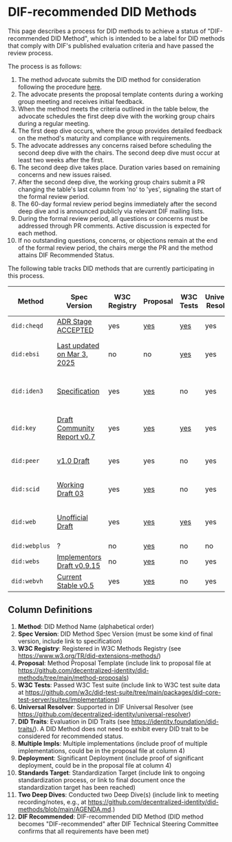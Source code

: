 # DIF-recommended DID Methods

This page describes a process for DID methods to achieve a status of "DIF-recommended DID Method", which is intended to be a label for DID methods that comply with DIF's published evaluation criteria and have passed the review process.

The process is as follows:

1. The method advocate submits the DID method for consideration following the procedure [here](https://github.com/decentralized-identity/did-methods/blob/main/method-proposals/README.md).
1. The advocate presents the proposal template contents during a working group meeting and receives initial feedback.
1. When the method meets the criteria outlined in the table below, the advocate schedules the first deep dive with the working group chairs during a regular meeting.
1. The first deep dive occurs, where the group provides detailed feedback on the method's maturity and compliance with requirements.
1. The advocate addresses any concerns raised before scheduling the second deep dive with the chairs. The second deep dive must occur at least two weeks after the first.
1. The second deep dive takes place. Duration varies based on remaining concerns and new issues raised.
1. After the second deep dive, the working group chairs submit a PR changing the table's last column from 'no' to 'yes', signaling the start of the formal review period.
1. The 60-day formal review period begins immediately after the second deep dive and is announced publicly via relevant DIF mailing lists.
1. During the formal review period, all questions or concerns must be addressed through PR comments. Active discussion is expected for each method.
1. If no outstanding questions, concerns, or objections remain at the end of the formal review period, the chairs merge the PR and the method attains DIF Recommended Status.

The following table tracks DID methods that are currently participating in this process.

| Method | Spec Version | W3C Registry | Proposal | W3C Tests | Universal Resolver | DID Traits | Multiple Impls | Deployment | Standards Target | Two Deep Dives | DIF Recommended |
|--------|--------------|--------------|----------|-----------|-------------------|------------|----------------|------------|------------------|------------|-----------------|
| `did:cheqd` | [ADR Stage ACCEPTED](https://docs.cheqd.io/product/architecture/adr-list/adr-001-cheqd-did-method) | yes | [yes](https://github.com/decentralized-identity/did-methods/blob/main/method-proposals/PROPOSAL-did-cheqd.md) | [yes](https://github.com/w3c/did-test-suite/blob/main/packages/did-core-test-server/suites/implementations/resolver-did-cheqd.json) | yes | yes | ? | ? | ? | 0 | **no** |
| `did:ebsi` | [Last updated on Mar 3, 2025](https://hub.ebsi.eu/vc-framework/did/legal-entities) | no | no | [yes](https://github.com/w3c/did-test-suite/blob/main/packages/did-core-test-server/suites/implementations/did-ebsi.json) | yes | no | ? | ? | European Standard at CEN/CLC JTC 19 WG 1 | 0 | **no** |
| `did:iden3` | [Specification](https://github.com/iden3/did-iden3/blob/main/did-iden3-method.md) | yes | [yes](https://github.com/decentralized-identity/did-methods/blob/main/method-proposals/PROPOSAL-did-iden3.md) | no | yes | yes | ? | ? | European Standard at CEN/CLC JTC 19 WG 1 (planned) | 0 | **no** |
| `did:key` | [Draft Community Report v0.7](https://w3c-ccg.github.io/did-key-spec/) | yes | [yes](https://github.com/decentralized-identity/did-methods/blob/main/method-proposals/PROPOSAL-did-key.md) | [yes](https://github.com/w3c/did-test-suite/blob/main/packages/did-core-test-server/suites/implementations/did-key-2020-db.json) | yes | yes | ? | ? | W3C Recommendation at W3C DID Methods WG | [1](https://github.com/decentralized-identity/did-methods/blob/main/AGENDA.md#meeting---26-mar-2025---1800-cet) | **no** |
| `did:peer` | [v1.0 Draft](https://identity.foundation/peer-did-method-spec/) | yes | yes | no | yes | yes | ? | ? | DIF-Approved Deliverable at DIF ID WG | [1](https://github.com/decentralized-identity/did-methods/blob/main/AGENDA.md#meeting---23-apr-2025---1800-cest) | **no** |
| `did:scid` | [Working Draft 03](https://lf-toip.atlassian.net/wiki/spaces/HOME/pages/88572360/DID+SCID+Method+Specification) | yes | [yes](https://github.com/decentralized-identity/did-methods/blob/main/method-proposals/PROPOSAL-did-scid.md) | no | yes | no | ? | ? | ToIP-Approved at ToIP DID SCID Task Force | 0 | **no** |
| `did:web` | [Unofficial Draft](https://w3c-ccg.github.io/did-method-web/) | yes | [yes](https://github.com/decentralized-identity/did-methods/blob/main/method-proposals/PROPOSAL-did-web.md) | [yes](https://github.com/w3c/did-test-suite/blob/main/packages/did-core-test-server/suites/implementations/did-web-spruce.json) | yes | yes | ? | ? | W3C Recommendation at W3C DID Methods WG | 0 | **no** |
| `did:webplus` | ? | no | [yes](https://github.com/decentralized-identity/did-methods/blob/main/method-proposals/PROPOSAL-did-webplus.md) | no | no | no | ? | ? | ? | 0 | **no** |
| `did:webs` | [Implementors Draft v0.9.15](https://trustoverip.github.io/tswg-did-method-webs-specification/) | no | [yes](https://github.com/decentralized-identity/did-methods/blob/main/method-proposals/PROPOSAL-did-webs.md) | no | yes | no | ? | ? | ? | 0 | **no** |
| `did:webvh` | [Current Stable v0.5](https://identity.foundation/didwebvh/) | yes | [yes](https://github.com/decentralized-identity/did-methods/blob/main/method-proposals/PROPOSAL-did-webvh.md) | no | yes | yes | ? | ? | ? | 0 | **no** |

## Column Definitions

1. **Method**: DID Method Name (alphabetical order)
1. **Spec Version**: DID Method Spec Version (must be some kind of final version, include link to specification)
1. **W3C Registry**: Registered in W3C Methods Registry (see https://www.w3.org/TR/did-extensions-methods/)
1. **Proposal**: Method Proposal Template (include link to proposal file at https://github.com/decentralized-identity/did-methods/tree/main/method-proposals)
1. **W3C Tests**: Passed W3C Test suite (include link to W3C test suite data at https://github.com/w3c/did-test-suite/tree/main/packages/did-core-test-server/suites/implementations)
1. **Universal Resolver**: Supported in DIF Universal Resolver (see https://github.com/decentralized-identity/universal-resolver)
1. **DID Traits**: Evaluation in DID Traits (see https://identity.foundation/did-traits/). A DID Method does not need to exhibit every DID trait to be considered for recommended status.
1. **Multiple Impls**: Multiple implementations (include proof of multiple implementations, could be in the proposal file at column 4)
1. **Deployment**: Significant Deployment (include proof of significant deployment, could be in the proposal file at column 4)
1. **Standards Target**: Standardization Target (include link to ongoing standardization process, or link to final document once the standardization target has been reached)
1. **Two Deep Dives**: Conducted two Deep Dive(s) (include link to meeting recording/notes, e.g., at https://github.com/decentralized-identity/did-methods/blob/main/AGENDA.md.)
1. **DIF Recommended**: DIF-recommended DID Method (DID method becomes "DIF-recommended" after DIF Technical Steering Committee confirms that all requirements have been met)